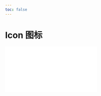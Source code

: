 ```yaml
---
toc: false
---
```


# Icon 图标

<embed src="../../../docs/iconfont/index.md"></embed>

<code src="./demos/demo1.tsx"></code>

<!-- ```jsx
import React from 'react';
import Wrapper from 'wrapper';

export default () => (
  <Wrapper url="https://xz-77.github.io/antd-mobile-taro-icons/" />
);
``` -->
